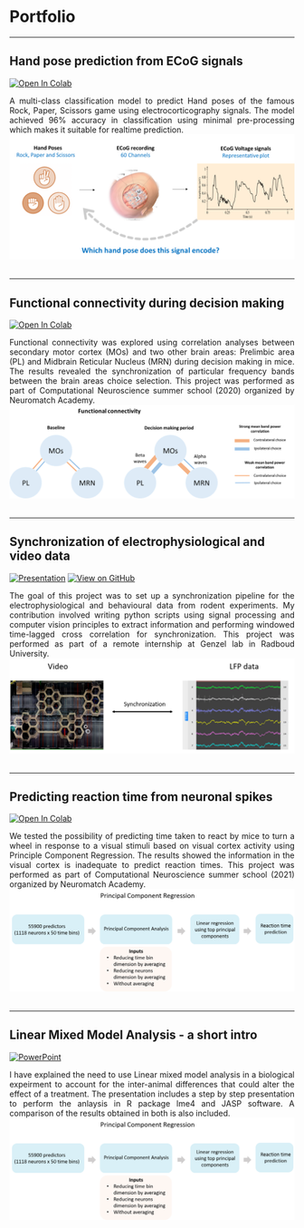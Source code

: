 # Portfolio
---
## Hand pose prediction from ECoG signals

[![Open In Colab](https://colab.research.google.com/assets/colab-badge.svg)](https://colab.research.google.com/drive/16yHW17_wBuQALTkcY8qOw7K1NHWaGM5-?usp=sharing)

<div style="text-align: justify">A multi-class classification model to predict Hand poses of the famous Rock, Paper, Scissors game using electrocorticography signals. The model achieved 96% accuracy in classification using minimal pre-processing which makes it suitable for realtime prediction.</div> 

<center><img src="assets/img/Ecog_image.png"/></center>
<br>

---
## Functional connectivity during decision making

[![Open In Colab](https://colab.research.google.com/assets/colab-badge.svg)](https://colab.research.google.com/drive/1M5IMT_tHCCJsNaUBW8HTD7BAocNGj_HU?usp=sharing)

<div style="text-align: justify"> Functional connectivity was explored using correlation analyses between secondary motor cortex (MOs) and two other brain areas: Prelimbic area (PL) and Midbrain Reticular Nucleus (MRN) during decision making in mice. The results revealed the synchronization of particular frequency bands between the brain areas choice selection. This project was performed as part of Computational Neuroscience summer school (2020) organized by Neuromatch Academy.  </div> 

<center><img src="assets/img/results_rep.png"/></center>
<br>

---
## Synchronization of electrophysiological and video data 

[![Presentation](https://img.shields.io/badge/Canva-%2300C4CC.svg?style=for-the-badge&logo=Canva&logoColor=white)](https://www.canva.com/design/DAEe__tcT0g/VW-kS9qyRiaFxtj_8aslNg/view?utm_content=DAEe__tcT0g&utm_campaign=designshare&utm_medium=link2&utm_source=sharebutton#9) [![View on GitHub](https://img.shields.io/badge/GitHub-View_on_GitHub-blue?logo=GitHub)](https://github.com/Muthu-Jeyanthi/Video-Synchronization-with-Trodes-DIO-signals)

<div style="text-align: justify"> The goal of this project was to set up a synchronization pipeline for the electrophysiological and behavioural data from rodent experiments. My contribution involved writing python scripts using signal processing and computer vision principles to extract information and performing windowed time-lagged cross correlation for synchronization. This project was performed as part of a remote internship at Genzel lab in Radboud University. </div>



<center><img src="assets/img/synchro_pic.png"/></center>
<br>

---

## Predicting reaction time from neuronal spikes

[![Open In Colab](https://colab.research.google.com/assets/colab-badge.svg)](https://colab.research.google.com/drive/1Ln2_1xHT5YR5IlaZA-C1Lv9Saznco5A2?usp=sharing)

<div style="text-align: justify"> We tested the possibility of predicting time taken to react by mice to turn a wheel in response to a visual stimuli based on visual cortex activity using Principle Component Regression. The results showed the information in the visual cortex is inadequate to predict reaction times. This project was performed as part of Computational Neuroscience summer school (2021) organized by Neuromatch Academy.  </div> 

<center><img src="assets/img/PCR.png"/></center>
<br>

---
## Linear Mixed Model Analysis - a short intro

[![PowerPoint](https://img.shields.io/badge/Microsoft_PowerPoint-B7472A?style=for-the-badge&logo=microsoft-powerpoint&logoColor=white)](https://1drv.ms/p/s!AgbbRljQ3mqkgr0BLviW0uCHiZp6bw?e=YBygE5)

<div style="text-align: justify"> I have explained the need to use Linear mixed model analysis in a biological expeirment to account for the inter-animal differences that could alter the effect of a treatment. The presentation includes a step by step presentation to perform the anlaysis in R package lme4 and JASP software. A comparison of the results obtained in both is also included.  </div> 

<center><img src="assets/img/PCR.png"/></center>
<br>
